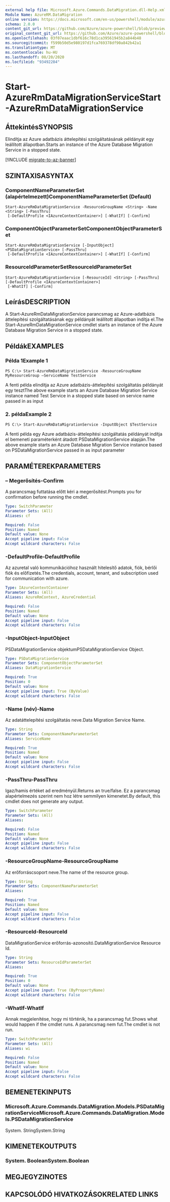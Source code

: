 ```yaml
---
external help file: Microsoft.Azure.Commands.DataMigration.dll-Help.xml
Module Name: AzureRM.DataMigration
online version: https://docs.microsoft.com/en-us/powershell/module/azurerm.datamigration/start-azurermdatamigrationservice
schema: 2.0.0
content_git_url: https://github.com/Azure/azure-powershell/blob/preview/src/ResourceManager/DataMigration/Commands.DataMigration/help/Start-AzureRmDataMigrationService.md
original_content_git_url: https://github.com/Azure/azure-powershell/blob/preview/src/ResourceManager/DataMigration/Commands.DataMigration/help/Start-AzureRmDataMigrationService.md
ms.openlocfilehash: 03f07eaac1dbf616c78d1ca39561945b2a844b48
ms.sourcegitcommit: f599b50d5e980197d1fca769378df90a842b42a1
ms.translationtype: MT
ms.contentlocale: hu-HU
ms.lasthandoff: 08/20/2020
ms.locfileid: "93492284"
---
```

# <span data-ttu-id="b03b2-101">Start-AzureRmDataMigrationService</span><span class="sxs-lookup"><span data-stu-id="b03b2-101">Start-AzureRmDataMigrationService</span></span>

## <span data-ttu-id="b03b2-102">Áttekintés</span><span class="sxs-lookup"><span data-stu-id="b03b2-102">SYNOPSIS</span></span>
<span data-ttu-id="b03b2-103">Elindítja az Azure adatbázis áttelepítési szolgáltatásának példányát egy leállított állapotban.</span><span class="sxs-lookup"><span data-stu-id="b03b2-103">Starts an instance of the Azure Database Migration Service in a stopped state.</span></span> 

[!INCLUDE [migrate-to-az-banner](../../includes/migrate-to-az-banner.md)]

## <span data-ttu-id="b03b2-104">SZINTAXISA</span><span class="sxs-lookup"><span data-stu-id="b03b2-104">SYNTAX</span></span>

### <span data-ttu-id="b03b2-105">ComponentNameParameterSet (alapértelmezett)</span><span class="sxs-lookup"><span data-stu-id="b03b2-105">ComponentNameParameterSet (Default)</span></span>
```
Start-AzureRmDataMigrationService -ResourceGroupName <String> -Name <String> [-PassThru]
 [-DefaultProfile <IAzureContextContainer>] [-WhatIf] [-Confirm]
```

### <span data-ttu-id="b03b2-106">ComponentObjectParameterSet</span><span class="sxs-lookup"><span data-stu-id="b03b2-106">ComponentObjectParameterSet</span></span>
```
Start-AzureRmDataMigrationService [-InputObject] <PSDataMigrationService> [-PassThru]
 [-DefaultProfile <IAzureContextContainer>] [-WhatIf] [-Confirm]
```

### <span data-ttu-id="b03b2-107">ResourceIdParameterSet</span><span class="sxs-lookup"><span data-stu-id="b03b2-107">ResourceIdParameterSet</span></span>
```
Start-AzureRmDataMigrationService [-ResourceId] <String> [-PassThru] [-DefaultProfile <IAzureContextContainer>]
 [-WhatIf] [-Confirm]
```

## <span data-ttu-id="b03b2-108">Leírás</span><span class="sxs-lookup"><span data-stu-id="b03b2-108">DESCRIPTION</span></span>
<span data-ttu-id="b03b2-109">A Start-AzureRmDataMigrationService parancsmag az Azure-adatbázis áttelepítési szolgáltatásának egy példányát leállított állapotban indítja el.</span><span class="sxs-lookup"><span data-stu-id="b03b2-109">The Start-AzureRmDataMigrationService cmdlet starts an instance of the Azure Database Migration Service in a stopped state.</span></span> 

## <span data-ttu-id="b03b2-110">Példák</span><span class="sxs-lookup"><span data-stu-id="b03b2-110">EXAMPLES</span></span>

### <span data-ttu-id="b03b2-111">Példa 1</span><span class="sxs-lookup"><span data-stu-id="b03b2-111">Example 1</span></span>
```
PS C:\> Start-AzureRmDataMigrationService -ResourceGroupName MyResourceGroup –ServiceName TestService
```

<span data-ttu-id="b03b2-112">A fenti példa elindítja az Azure adatbázis-áttelepítési szolgáltatás példányát egy teszt</span><span class="sxs-lookup"><span data-stu-id="b03b2-112">The above example starts an Azure Database Migration Service instance named Test Service in a stopped state based on service name passed in as input</span></span>

### <span data-ttu-id="b03b2-113">2. példa</span><span class="sxs-lookup"><span data-stu-id="b03b2-113">Example 2</span></span>
```
PS C:\> Start-AzureRmDataMigrationService -InputObject $TestService
```

<span data-ttu-id="b03b2-114">A fenti példa egy Azure adatbázis-áttelepítési szolgáltatás példányát indítja el bemeneti paraméterként átadott PSDataMigrationService alapján.</span><span class="sxs-lookup"><span data-stu-id="b03b2-114">The above example starts an Azure Database Migration Service instance based on PSDataMigrationService passed in as input parameter</span></span>

## <span data-ttu-id="b03b2-115">PARAMÉTEREK</span><span class="sxs-lookup"><span data-stu-id="b03b2-115">PARAMETERS</span></span>

### <span data-ttu-id="b03b2-116">– Megerősítés</span><span class="sxs-lookup"><span data-stu-id="b03b2-116">-Confirm</span></span>
<span data-ttu-id="b03b2-117">A parancsmag futtatása előtt kéri a megerősítést.</span><span class="sxs-lookup"><span data-stu-id="b03b2-117">Prompts you for confirmation before running the cmdlet.</span></span>

```yaml
Type: SwitchParameter
Parameter Sets: (All)
Aliases: cf

Required: False
Position: Named
Default value: None
Accept pipeline input: False
Accept wildcard characters: False
```

### <span data-ttu-id="b03b2-118">-DefaultProfile</span><span class="sxs-lookup"><span data-stu-id="b03b2-118">-DefaultProfile</span></span>
<span data-ttu-id="b03b2-119">Az azuretal való kommunikációhoz használt hitelesítő adatok, fiók, bérlői fiók és előfizetés.</span><span class="sxs-lookup"><span data-stu-id="b03b2-119">The credentials, account, tenant, and subscription used for communication with azure.</span></span>

```yaml
Type: IAzureContextContainer
Parameter Sets: (All)
Aliases: AzureRmContext, AzureCredential

Required: False
Position: Named
Default value: None
Accept pipeline input: False
Accept wildcard characters: False
```

### <span data-ttu-id="b03b2-120">-InputObject</span><span class="sxs-lookup"><span data-stu-id="b03b2-120">-InputObject</span></span>
<span data-ttu-id="b03b2-121">PSDataMigrationService objektum</span><span class="sxs-lookup"><span data-stu-id="b03b2-121">PSDataMigrationService Object.</span></span>

```yaml
Type: PSDataMigrationService
Parameter Sets: ComponentObjectParameterSet
Aliases: DataMigrationService

Required: True
Position: 0
Default value: None
Accept pipeline input: True (ByValue)
Accept wildcard characters: False
```

### <span data-ttu-id="b03b2-122">-Name (név)</span><span class="sxs-lookup"><span data-stu-id="b03b2-122">-Name</span></span>
<span data-ttu-id="b03b2-123">Az adatáttelepítési szolgáltatás neve.</span><span class="sxs-lookup"><span data-stu-id="b03b2-123">Data Migration Service Name.</span></span>

```yaml
Type: String
Parameter Sets: ComponentNameParameterSet
Aliases: ServiceName

Required: True
Position: Named
Default value: None
Accept pipeline input: False
Accept wildcard characters: False
```

### <span data-ttu-id="b03b2-124">-PassThru</span><span class="sxs-lookup"><span data-stu-id="b03b2-124">-PassThru</span></span>
<span data-ttu-id="b03b2-125">Igaz/hamis értéket ad eredményül.</span><span class="sxs-lookup"><span data-stu-id="b03b2-125">Returns an true/false.</span></span>
<span data-ttu-id="b03b2-126">Ez a parancsmag alapértelmezés szerint nem hoz létre semmilyen kimenetet.</span><span class="sxs-lookup"><span data-stu-id="b03b2-126">By default, this cmdlet does not generate any output.</span></span>

```yaml
Type: SwitchParameter
Parameter Sets: (All)
Aliases: 

Required: False
Position: Named
Default value: None
Accept pipeline input: False
Accept wildcard characters: False
```

### <span data-ttu-id="b03b2-127">-ResourceGroupName</span><span class="sxs-lookup"><span data-stu-id="b03b2-127">-ResourceGroupName</span></span>
<span data-ttu-id="b03b2-128">Az erőforráscsoport neve.</span><span class="sxs-lookup"><span data-stu-id="b03b2-128">The name of the resource group.</span></span>

```yaml
Type: String
Parameter Sets: ComponentNameParameterSet
Aliases: 

Required: True
Position: Named
Default value: None
Accept pipeline input: False
Accept wildcard characters: False
```

### <span data-ttu-id="b03b2-129">-ResourceId</span><span class="sxs-lookup"><span data-stu-id="b03b2-129">-ResourceId</span></span>
<span data-ttu-id="b03b2-130">DataMigrationService erőforrás-azonosító.</span><span class="sxs-lookup"><span data-stu-id="b03b2-130">DataMigrationService Resource Id.</span></span>

```yaml
Type: String
Parameter Sets: ResourceIdParameterSet
Aliases: 

Required: True
Position: 0
Default value: None
Accept pipeline input: True (ByPropertyName)
Accept wildcard characters: False
```

### <span data-ttu-id="b03b2-131">-WhatIf</span><span class="sxs-lookup"><span data-stu-id="b03b2-131">-WhatIf</span></span>
<span data-ttu-id="b03b2-132">Annak megjelenítése, hogy mi történik, ha a parancsmag fut.</span><span class="sxs-lookup"><span data-stu-id="b03b2-132">Shows what would happen if the cmdlet runs.</span></span>
<span data-ttu-id="b03b2-133">A parancsmag nem fut.</span><span class="sxs-lookup"><span data-stu-id="b03b2-133">The cmdlet is not run.</span></span>

```yaml
Type: SwitchParameter
Parameter Sets: (All)
Aliases: wi

Required: False
Position: Named
Default value: None
Accept pipeline input: False
Accept wildcard characters: False
```

## <span data-ttu-id="b03b2-134">BEMENETEK</span><span class="sxs-lookup"><span data-stu-id="b03b2-134">INPUTS</span></span>

### <span data-ttu-id="b03b2-135">Microsoft.Azure.Commands.DataMigration.Models.PSDataMigrationService</span><span class="sxs-lookup"><span data-stu-id="b03b2-135">Microsoft.Azure.Commands.DataMigration.Models.PSDataMigrationService</span></span>
<span data-ttu-id="b03b2-136">System. String</span><span class="sxs-lookup"><span data-stu-id="b03b2-136">System.String</span></span>


## <span data-ttu-id="b03b2-137">KIMENETEK</span><span class="sxs-lookup"><span data-stu-id="b03b2-137">OUTPUTS</span></span>

### <span data-ttu-id="b03b2-138">System. Boolean</span><span class="sxs-lookup"><span data-stu-id="b03b2-138">System.Boolean</span></span>


## <span data-ttu-id="b03b2-139">MEGJEGYZI</span><span class="sxs-lookup"><span data-stu-id="b03b2-139">NOTES</span></span>

## <span data-ttu-id="b03b2-140">KAPCSOLÓDÓ HIVATKOZÁSOK</span><span class="sxs-lookup"><span data-stu-id="b03b2-140">RELATED LINKS</span></span>


